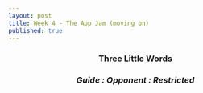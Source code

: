 ```yaml
---
layout: post
title: Week 4 - The App Jam (moving on)
published: true
---
```


### **<center>Three Little Words</center>** ###

### _<center>Guide : Opponent : Restricted</center>_ ###